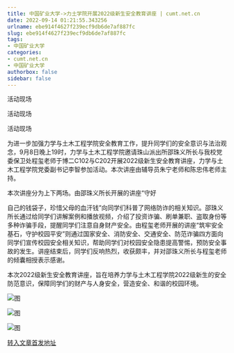 ```yaml
---
title: 中国矿业大学->力土学院开展2022级新生安全教育讲座 | cumt.net.cn
date: 2022-09-14 01:21:55.343256
urlname: ebe914f4627f239ecf9db6de7af887fc
slug: ebe914f4627f239ecf9db6de7af887fc
tags: 
- 中国矿业大学
categories:
- cumt.net.cn
- 中国矿业大学
authorbox: false
sidebar: false
---
```

  

活动现场

活动现场

活动现场

为进一步加强力学与土木工程学院安全教育工作，提升同学们的安全意识与法治观念，9月8日晚上19时，力学与土木工程学院邀请珠山派出所邵珠义所长与我校党委保卫处程玺老师于博二C102与C202开展2022级新生安全教育讲座，力学与土木工程学院党委副书记李智参加活动。本次讲座由辅导员朱宁老师和陈忠伟老师主持。

本次讲座分为上下两场。由邵珠义所长开展的讲座“守好
<!--more-->
自己的钱袋子，珍惜父母的血汗钱”向同学们科普了网络防诈的相关知识。邵珠义所长通过给同学们讲解案例和播放视频，介绍了投资诈骗、刷单兼职、盗取身份等多种诈骗手段，提醒同学们注意自身财产安全。由程玺老师开展的讲座“筑牢安全基石，守护校园平安”则通过国家安全、消防安全、交通安全、防范诈骗四方面向同学们宣传校园安全相关知识，帮助同学们对校园安全隐患提高警惕，预防安全事故的发生。讲座结束后，同学们反响热烈，收获颇丰，并对邵珠义所长与程玺老师的倾囊相授表示感谢。

本次2022级新生安全教育讲座，旨在培养力学与土木工程学院2022级新生的安全防范意识，保障同学们的财产与人身安全，营造安全、和谐的校园环境。

![图](http://xwzx.cumt.edu.cn/_upload/article/images/d8/52/bd969787410b999edba684e2ce95/3e22c078-8779-476e-aa75-6131818b3e4f.jpg)

![图](http://xwzx.cumt.edu.cn/_upload/article/images/d8/52/bd969787410b999edba684e2ce95/9d8dce60-ae8b-4cd5-a9cd-2c1e00a991f1.jpg)

![图](http://xwzx.cumt.edu.cn/_upload/article/images/d8/52/bd969787410b999edba684e2ce95/90536f8a-d090-4b73-a1de-8b77e7803f50.jpg)

[转入文章首发地址](http://xwzx.cumt.edu.cn/a9/f6/c523a633334/page.htm)